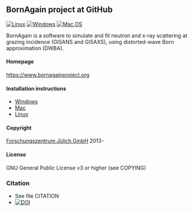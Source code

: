 ## BornAgain project at GitHub

[![Linux](https://github.com/scgmlz/BornAgain/workflows/Linux/badge.svg?branch=develop)](https://github.com/scgmlz/BornAgain/actions?query=workflow%3ALinux)
[![Windows](https://github.com/scgmlz/BornAgain/workflows/Windows/badge.svg?branch=develop)](https://github.com/scgmlz/BornAgain/actions?query=workflow%3AWindows)
[![Mac OS](https://github.com/scgmlz/BornAgain/workflows/MacOS/badge.svg?branch=develop)](https://github.com/scgmlz/BornAgain/actions?query=workflow%3AMacOS)


BornAgain is a software to simulate and fit neutron and x-ray scattering at grazing incidence
(GISANS and GISAXS), using distorted-wave Born approximation (DWBA).

#### Homepage
https://www.bornagainproject.org

#### Installation instructions
* [Windows](https://www.bornagainproject.org/documentation/getting-started/installation/windows/)
* [Mac](https://www.bornagainproject.org/documentation/getting-started/installation/macos/)
* [Linux](https://www.bornagainproject.org/documentation/getting-started/installation/linux-detailed/)

#### Copyright
[Forschungszentrum Jülich GmbH](http://www.fz-juelich.de) 2013-

#### License
GNU General Public License v3 or higher (see COPYING)

### Citation
* See file CITATION
* [![DOI](https://www.zenodo.org/badge/67490882.svg)](https://www.zenodo.org/badge/latestdoi/67490882)
